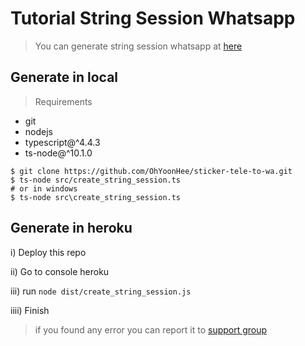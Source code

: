 # Tutorial String Session Whatsapp

> You can generate string session whatsapp at [here](https://replit.com/@gumball-waterson/Session-WA-Generator)

## Generate in local
> Requirements
* git
* nodejs
* typescript@^4.4.3
* ts-node@^10.1.0

```shell
$ git clone https://github.com/OhYoonHee/sticker-tele-to-wa.git
$ ts-node src/create_string_session.ts
# or in windows
$ ts-node src\create_string_session.ts
```

## Generate in heroku
i) Deploy this repo

ii) Go to console heroku

iii) run `node dist/create_string_session.js`

iiii) Finish

> if you found any error you can report it to [support group](https://t.me/TarianaBicara)